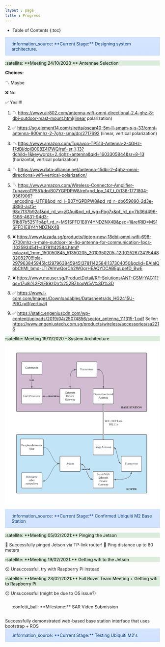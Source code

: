```yaml
---
layout : page
title : Progress
---
```

<style>
.alert {
    position:relative;
    padding:.75rem 1.25rem;
    margin-bottom:1rem;
    border:1px solid transparent;
    order-radius:.25rem
}
.alert-primary {
    color:#073984;
    background-image:linear-gradient(180deg, #d6e6ff, #cfe2ff);
    border-color:#bbd6fe
}
.alert-warning {
	color: #856404;
	background-image: linear-gradient(180deg, #fff5d5, #fff3cd);
	border-color: #ffeeba
}
.alert-tip {
    color: #000000;
	background-image: linear-gradient(180deg, #DCECDC, #DCECDC);
	border-color: #DCDCDC
}
</style>

* Table of Contents
{:toc}

<div markdown="span" class="alert alert-primary">
:information_source: **Current Stage:** Designing system architecture.
</div>

<div markdown="span" class="alert-tip">
:satellite: **Meeting 24/10/2020:** Antennae Selection
</div>

**Choices:**  

:part_alternation_mark: Maybe

:x: No 

:white_check_mark: Yes!!!! 

1) :part_alternation_mark: https://www.air802.com/antenna-wifi-omni-directional-2.4-ghz-8-dbi-outdoor-mast-mount.html(linear polarization) 

2) :white_check_mark: https://sg.element14.com/siretta/oscar40-5m-ll-smam-s-s-33/omni-antenna-800mhz-2-7ghz-sma/dp/2717692 (linear, vertical polarization) 

3) :part_alternation_mark: https://www.amazon.com/Tupavco-TP513-Antenna-2-4GHz-17dBi/dp/B008Z4I7WQ/ref=sr_1_13?dchild=1&keywords=2.4ghz+antenna&qid=1603305844&sr=8-13 (horizontal, vertical polarization) 

4) :part_alternation_mark: https://www.data-alliance.net/antenna-15dbi-2-4ghz-omni-directional-wifi-vertical-polarization/ 

5) :part_alternation_mark: https://www.amazon.com/Wireless-Connector-Amplifier-TupavcoTP551/dp/B07YGPDPW8/ref=pd_lpo_147_t_0/138-1771804-9361906?_encoding=UTF8&pd_rd_i=B07YGPDPW8&pd_rd_r=db659890-2d3e-4893-acf5-98c7f37b92a1&pd_rd_w=zDAui&pd_rd_wg=Fbg7x&pf_rd_p=7b36d496-f366-4631-94d3-61b87b52511b&pf_rd_r=MS1SFFD1E8Y4YNDZNX4B&psc=1&refRID=MS1SFFD1E8Y4YNDZNX4B 

6) :x: https://www.lazada.sg/products/tiptop-new-18dbi-omni-wifi-698-2700mhz-n-male-outdoor-lte-4g-antenna-for-communication-1pcs-i1025934541-s3781142584.html?exlaz=d_1:mm_150050845_51350205_2010350205::12:1025267241!54483208270!!!pla-297963845945!c!297963845945!3781142584!137304050&gclid=EAIaIQobChMI_bmd-LTI7AIVwQorCh2WGgrHEAQYDCABEgLpefD_BwE 

7) :x: https://www.mouser.sg/ProductDetail/RF-Solutions/ANT-GSM-YAG11?qs=17u8i%2FzlE89zDn%252BZhooW5A%3D%3D 

8) :white_check_mark: https://www.l-com.com/Images/Downloadables/Datasheets/ds_HG2415U-PRO.pdf(vertical) 

9) :white_check_mark: https://static.engeniuscdn.com/wp-content/uploads/2019/04/25074856/sector_antenna_111315-1.pdf 
Seller: https://www.engeniustech.com.sg/products/wireless/accessories/sa2216 

<div markdown="span" class="alert-tip">
:satellite: Meeting 19/11/2020 - System Architecture
</div>

![Architecture](tasks/archi-v1.png)



<div markdown="span" class="alert alert-primary">
:information_source: **Current Stage:** Confirmed Ubiquiti M2 Base Station
</div>
 
<div markdown="span" class="alert-tip">
:satellite: **Meeting 05/02/2021:** Pinging the Jetson
</div>
 
:tada: Successfully pinged Jetson via TP-link router!
:tada: Ping distance up to 80 meters
 
<div markdown="span" class="alert-tip">
:satellite: **Meeting 19/02/2021:** Getting wifi to the Jetson
</div>

:confused: Unsuccessful, try with Raspberry Pi instead

<div markdown="span" class="alert-tip">
:satellite: **Meeting 23/02/2021:** Full Rover Team Meeting + Getting wifi to Raspberry Pi
</div>

:confused: Unsuccessful (might be due to OS issue?)

<div markdown="span" class="alert alert-success">
:confetti_ball: **Milestone:** SAR Video Submission
</div>
Successfully demonstrated web-based base station interface that uses bootstrap + ROS

<div markdown="span" class="alert alert-primary">
:information_source: **Current Stage:** Testing Ubiquiti M2's
</div>
